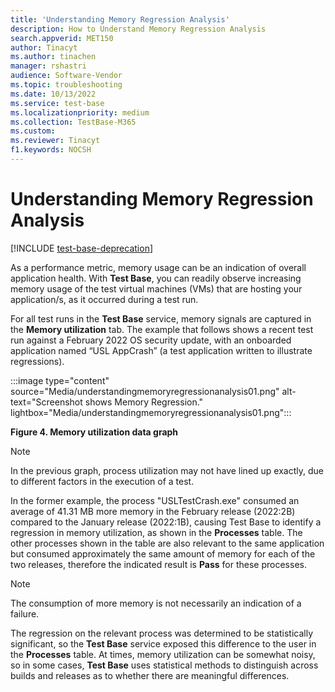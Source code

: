 ```yaml
---
title: 'Understanding Memory Regression Analysis'
description: How to Understand Memory Regression Analysis
search.appverid: MET150
author: Tinacyt
ms.author: tinachen
manager: rshastri
audience: Software-Vendor
ms.topic: troubleshooting
ms.date: 10/13/2022
ms.service: test-base
ms.localizationpriority: medium
ms.collection: TestBase-M365
ms.custom:
ms.reviewer: Tinacyt
f1.keywords: NOCSH
---
```


# Understanding Memory Regression Analysis

[!INCLUDE [test-base-deprecation](./includes/test-base-deprecation.md)]

As a performance metric, memory usage can be an indication of overall application health. With **Test Base**, you can readily observe increasing memory usage of the test virtual machines (VMs) that are hosting your application/s, as it occurred during a test run.

For all test runs in the **Test Base** service, memory signals are captured in the **Memory utilization** tab.  The example that follows shows a recent test run against a February 2022 OS security update, with an onboarded application named “USL AppCrash” (a test application written to illustrate regressions).

:::image type="content" source="Media/understandingmemoryregressionanalysis01.png" alt-text="Screenshot shows Memory Regression." lightbox="Media/understandingmemoryregressionanalysis01.png":::  

**Figure 4. Memory utilization data graph**

> [!NOTE]
> In the previous graph, process utilization may not have lined up exactly, due to different factors in the execution of a test.

In the former example, the process "USLTestCrash.exe" consumed an average of 41.31 MB more memory in the February release (2022:2B) compared to the January release (2022:1B), causing Test Base to identify a regression in memory utilization, as shown in the **Processes** table. The other processes shown in the table are also relevant to the same application but consumed approximately the same amount of memory for each of the two releases, therefore the indicated result is **Pass** for these processes.

> [!NOTE]
> The consumption of more memory is not necessarily an indication of a failure.

The regression on the relevant process was determined to be statistically significant, so the **Test Base** service exposed this difference to the user in the **Processes** table. At times, memory utilization can be somewhat noisy, so in some cases, **Test Base** uses statistical methods to distinguish across builds and releases as to whether there are meaningful differences.
